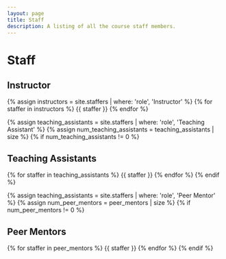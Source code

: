 ```yaml
---
layout: page
title: Staff
description: A listing of all the course staff members.
---
```


# Staff



## Instructor

{% assign instructors = site.staffers | where: 'role', 'Instructor' %}
{% for staffer in instructors %}
{{ staffer }}
{% endfor %}

{% assign teaching_assistants = site.staffers | where: 'role', 'Teaching Assistant' %}
{% assign num_teaching_assistants = teaching_assistants | size %}
{% if num_teaching_assistants != 0 %}

## Teaching Assistants

{% for staffer in teaching_assistants %}
{{ staffer }}
{% endfor %}
{% endif %}

{% assign teaching_assistants = site.staffers | where: 'role', 'Peer Mentor' %}
{% assign num_peer_mentors = peer_mentors | size %}
{% if num_peer_mentors != 0 %}

## Peer Mentors

{% for staffer in peer_mentors %}
{{ staffer }}
{% endfor %}
{% endif %}
